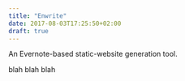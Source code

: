 ```yaml
---
title: "Enwrite"
date: 2017-08-03T17:25:50+02:00
draft: true
---
```


An Evernote-based static-website generation tool.

<!--more-->

blah blah blah

